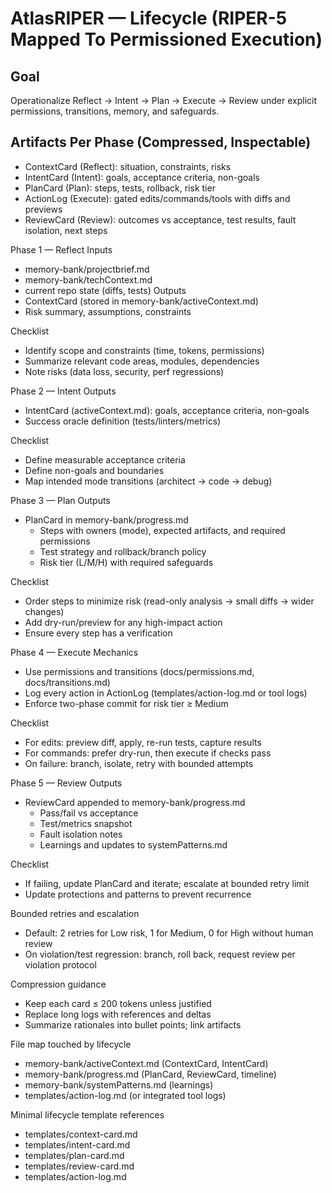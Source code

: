 # AtlasRIPER — Lifecycle (RIPER-5 Mapped To Permissioned Execution)

## Goal
Operationalize Reflect → Intent → Plan → Execute → Review under explicit permissions, transitions, memory, and safeguards.

## Artifacts Per Phase (Compressed, Inspectable)
- ContextCard (Reflect): situation, constraints, risks
- IntentCard (Intent): goals, acceptance criteria, non-goals
- PlanCard (Plan): steps, tests, rollback, risk tier
- ActionLog (Execute): gated edits/commands/tools with diffs and previews
- ReviewCard (Review): outcomes vs acceptance, test results, fault isolation, next steps

Phase 1 — Reflect
Inputs
- memory-bank/projectbrief.md
- memory-bank/techContext.md
- current repo state (diffs, tests)
Outputs
- ContextCard (stored in memory-bank/activeContext.md)
- Risk summary, assumptions, constraints

Checklist
- Identify scope and constraints (time, tokens, permissions)
- Summarize relevant code areas, modules, dependencies
- Note risks (data loss, security, perf regressions)

Phase 2 — Intent
Outputs
- IntentCard (activeContext.md): goals, acceptance criteria, non-goals
- Success oracle definition (tests/linters/metrics)

Checklist
- Define measurable acceptance criteria
- Define non-goals and boundaries
- Map intended mode transitions (architect → code → debug)

Phase 3 — Plan
Outputs
- PlanCard in memory-bank/progress.md
  - Steps with owners (mode), expected artifacts, and required permissions
  - Test strategy and rollback/branch policy
  - Risk tier (L/M/H) with required safeguards

Checklist
- Order steps to minimize risk (read-only analysis → small diffs → wider changes)
- Add dry-run/preview for any high-impact action
- Ensure every step has a verification

Phase 4 — Execute
Mechanics
- Use permissions and transitions (docs/permissions.md, docs/transitions.md)
- Log every action in ActionLog (templates/action-log.md or tool logs)
- Enforce two-phase commit for risk tier ≥ Medium

Checklist
- For edits: preview diff, apply, re-run tests, capture results
- For commands: prefer dry-run, then execute if checks pass
- On failure: branch, isolate, retry with bounded attempts

Phase 5 — Review
Outputs
- ReviewCard appended to memory-bank/progress.md
  - Pass/fail vs acceptance
  - Test/metrics snapshot
  - Fault isolation notes
  - Learnings and updates to systemPatterns.md

Checklist
- If failing, update PlanCard and iterate; escalate at bounded retry limit
- Update protections and patterns to prevent recurrence

Bounded retries and escalation
- Default: 2 retries for Low risk, 1 for Medium, 0 for High without human review
- On violation/test regression: branch, roll back, request review per violation protocol

Compression guidance
- Keep each card ≤ 200 tokens unless justified
- Replace long logs with references and deltas
- Summarize rationales into bullet points; link artifacts

File map touched by lifecycle
- memory-bank/activeContext.md (ContextCard, IntentCard)
- memory-bank/progress.md (PlanCard, ReviewCard, timeline)
- memory-bank/systemPatterns.md (learnings)
- templates/action-log.md (or integrated tool logs)

Minimal lifecycle template references
- templates/context-card.md
- templates/intent-card.md
- templates/plan-card.md
- templates/review-card.md
- templates/action-log.md